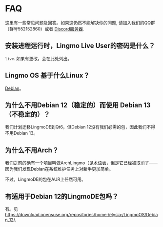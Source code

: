 # FAQ
这里有一些常见问题及回答。如果这仍然不能解决你的问题, 请加入我们的QQ群（群号552152860）或者 [Discord服务器](https://discord.gg/NP2fsr9dPd).

## 安装进程运行时，Lingmo Live User的密码是什么？
`live`. 如果有更改，会在此处列出。

## Lingmo OS 基于什么Linux？
[Debian](https://debian.org)。

## 为什么不用Debian 12（稳定的）而使用 Debian 13（不稳定的）？
我们计划迁移LingmoDE到Qt6，但Debian 12没有我们必需的包，因此我们不得不用Debian 13。

## 为什么不用Arch？
我们之前的确有一个项目叫做ArchLingmo（见[术语表](glossary#archlingmo)，但是它已经被取消了——因为我们发现Debian在系统维护任务上对新手更加简单。

不过，LingmoDE的包在AUR上任然可用。

## 有适用于Debian 12的LingmoDE包吗？
有。见<https://download.opensuse.org/repositories/home:/elysia:/LingmoOS/Debian_12/>.
